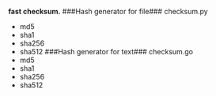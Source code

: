 **fast checksum.**
###Hash generator for file###
checksum.py
- md5
- sha1
- sha256
- sha512
###Hash generator for text###
checksum.go
- md5
- sha1
- sha256
- sha512
